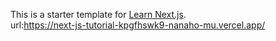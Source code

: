 This is a starter template for [Learn Next.js](https://nextjs.org/learn).  
url:https://next-js-tutorial-kpgfhswk9-nanaho-mu.vercel.app/
